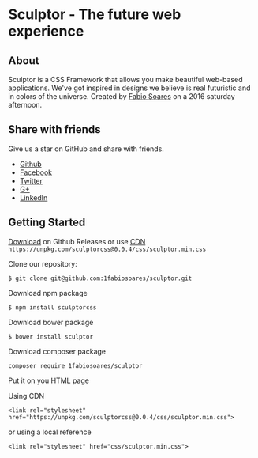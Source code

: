 # Sculptor - The future web experience

## About

Sculptor is a CSS Framework that allows you make beautiful web-based applications.
We've got inspired in designs we believe is real futuristic and in colors of  the universe.
Created by [Fabio Soares](http://facebook.com/1fabiosoares) on a 2016 saturday afternoon.

## Share with friends

Give us a star on GitHub and share with friends.

- [Github](https://github.com/1fabiosoares/sculptor)
- [Facebook](https://www.facebook.com/sharer/sharer.php?u=https://github.com/1fabiosoares/sculptor)
- [Twitter](https://twitter.com/intent/tweet?text=Sculptor%20-%20The%20future%20web%20experience&amp;url=https://github.com/1fabiosoares/sculptor)
- [G+](https://plus.google.com/share?url=https://github.com/1fabiosoares/sculptor)
- [LinkedIn](https://www.linkedin.com/shareArticle?url=https://github.com/1fabiosoares/sculptor&title=Sculptor%20-%20The%20future%20web%20experience)

## Getting Started

[Download](https://github.com/1fabiosoares/sculptor/releases) on Github Releases or
use [CDN](https://unpkg.com/sculptorcss@0.0.4/css/sculptor.min.css)
`https://unpkg.com/sculptorcss@0.0.4/css/sculptor.min.css`

Clone our repository:

    $ git clone git@github.com:1fabiosoares/sculptor.git

Download npm package

    $ npm install sculptorcss

Download bower package

    $ bower install sculptor

Download composer package

    composer require 1fabiosoares/sculptor

Put it on you HTML page

Using CDN

    <link rel="stylesheet" href="https://unpkg.com/sculptorcss@0.0.4/css/sculptor.min.css">

or using a local reference

    <link rel="stylesheet" href="css/sculptor.min.css">
